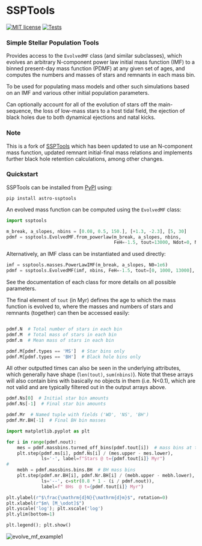 # SSPTools

[![MIT license](https://img.shields.io/badge/License-MIT-blue.svg)](https://github.com/pjs902/ssptools/blob/master/LICENSE)
[![Tests](https://github.com/SMU-clusters/ssptools/actions/workflows/tests.yml/badge.svg)](https://github.com/SMU-clusters/ssptools/actions/workflows/tests.yml)
### Simple Stellar Population Tools

Provides access to the `EvolvedMF` class (and similar subclasses), which
evolves an arbitrary N-component power law initial mass function (IMF) to a
binned present-day mass function (PDMF) at any given set of ages, and computes
the numbers and masses of stars and remnants in each mass bin.

To be used for populating mass models and other such simulations based on
an IMF and various other initial population parameters.

Can optionally account for all of the evolution of stars off the main-sequence,
the loss of low-mass stars to a host tidal field, the ejection of
black holes due to both dynamical ejections and natal kicks.


### Note
This is a fork of [SSPTools](https://github.com/balbinot/ssptools) which has been updated to use an N-component
mass function, updated remnant initial-final mass relations and implements
further black hole retention calculations, among other changes.


### Quickstart

SSPTools can be installed from [PyPI](https://pypi.org/project/astro-ssptools/) using:

```
pip install astro-ssptools
```

An evolved mass function can be computed using the `EvolvedMF` class:

```python
import ssptools

m_break, a_slopes, nbins = [0.08, 0.5, 150.], [+1.3, -2.3], [5, 30]
pdmf = ssptools.EvolvedMF.from_powerlaw(m_break, a_slopes, nbins,
                                        FeH=-1.5, tout=13000, Ndot=0, N0=1e6)
```

Alternatively, an IMF class can be instantiated and used directly:

```python
imf = ssptools.masses.PowerLawIMF(m_break, a_slopes, N0=1e6)
pdmf = ssptools.EvolvedMF(imf, nbins, FeH=-1.5, tout=[0, 1000, 13000], Ndot=0)
```

See the documentation of each class for more details on all possible parameters.

The final element of `tout` (in Myr) defines the age to which the mass function
is evolved to, where the masses and numbers of stars and remnants (together)
can then be accessed easily:

```python

pdmf.N  # Total number of stars in each bin
pdmf.M  # Total mass of stars in each bin
pdmf.m  # Mean mass of stars in each bin

pdmf.M[pdmf.types == 'MS']  # Star bins only
pdmf.M[pdmf.types == 'BH']  # Black hole bins only

```

All other outputted times can also be seen in the underlying attributes, which
generally have shape (`len(tout)`, `sum(nbins)`). Note that these arrays will
also contain bins with basically no objects in them (i.e. N<0.1), which are not
valid and are typically filtered out in the output arrays above.

```python
pdmf.Ns[0]  # Initial star bin amounts
pdmf.Ns[-1]  # Final star bin amounts

pdmf.Mr  # Named tuple with fields ('WD', 'NS', 'BH')
pdmf.Mr.BH[-1]  # Final BH bin masses
```

```python
import matplotlib.pyplot as plt

for i in range(pdmf.nout):
    mes = pdmf.massbins.turned_off_bins(pdmf.tout[i])  # mass bins at t_i
    plt.step(pdmf.ms[i], pdmf.Ns[i] / (mes.upper - mes.lower),
             ls='-', label=f"Stars @ t={pdmf.tout[i]} Myr")
#
    mebh = pdmf.massbins.bins.BH  # BH mass bins
    plt.step(pdmf.mr.BH[i], pdmf.Nr.BH[i] / (mebh.upper - mebh.lower),
             ls='--', c=str(0.8 * 1 - (i / pdmf.nout)),
             label=f" BHs  @ t={pdmf.tout[i]} Myr")

plt.ylabel(r"$\frac{\mathrm{d}N}{\mathrm{d}m}$", rotation=0)
plt.xlabel(r"$m\ [M_\odot]$")
plt.yscale('log'); plt.xscale('log')
plt.ylim(bottom=1)

plt.legend(); plt.show()
```

![evolve_mf_example1](docs/evolve_mf_example1.png)
